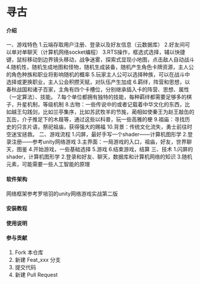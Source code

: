 # 寻古

#### 介绍
一、游戏特色
1.云端存取用户注册、登录以及好友信息（云数据库）
2.好友间可以单对单聊天（计算机网络socket编程）
3.RTS操作，框选式选择，辅以快捷键，鼠标移动到边界镜头移动，战争迷雾，探索式显现小地图，点击敌人自动战斗
4.随机性，随机生成地图和怪物，随机生成装备，随机产生角色卡牌资源，主人公的角色种族和职业将影响随机的概率
5.玩家主人公可以选择种族，可以在战斗中选择或更换职业，主人公会积攒天赋，对队伍产生加成
6.羁绊，阵营和思想，以春秋战国和诸子百家，主角有四个卡槽位，分别继承插入卡的阵营、思想、属性（一定算法）、技能。
7.每个单位都拥有独特的技能，每种羁绊都需要足够多的棋子，升星机制，等级机制
8.古物：一些传说中的或者记载着中华文化的东西，比如越王勾践剑，比如兰亭集序，比如苏武牧羊的节旄，蔺相如使秦王为赵王敲缶的瓦缶，介子推足下的木屐等，通过这些以科普，玩一些高雅的梗
9.祖庙：寻找历史的只言片语，祭祀祖庙，获得强大的赐福
10.背景：传统文化流失，勇士前往时空迷宝拯救。
二、游戏流程
1.闪屏，最好手写一个shader——计算机图形学
2.登录注册——参考unity网络游戏
3.主界面：一局游戏的入口，祖庙，好友，世界聊天，图鉴
4.开始游戏，一些基础选择
5.游戏
6.结束游戏，结算
三、技术
1.闪屏的shader，计算机图形学
2.登录和好友、聊天，数据库和计算机网络的知识
3.随机元素，可能需要一些人工智能的原理

#### 软件架构

网络框架参考罗培羽的unity网络游戏实战第二版


#### 安装教程


#### 使用说明


#### 参与贡献

1.  Fork 本仓库
2.  新建 Feat_xxx 分支
3.  提交代码
4.  新建 Pull Request